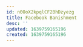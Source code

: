 ```yaml
---
id: n0OoX2kpqlCF2BhDzyezg
title: Facebook Banishment
desc: ''
updated: 1639759165196
created: 1639759165196
---
```


